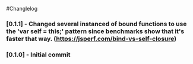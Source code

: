 #Changlelog

### [0.1.1] - Changed several instanced of bound functions to use the 'var self = this;' pattern since benchmarks show that it's faster that way. (https://jsperf.com/bind-vs-self-closure)

### [0.1.0] - Initial commit